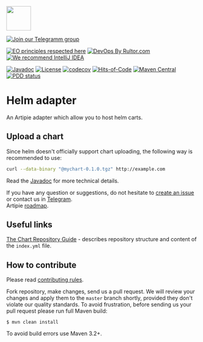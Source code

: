 <a href="http://artipie.com"><img src="https://www.artipie.com/logo.svg" width="64px" height="64px"/></a>

[![Join our Telegramm group](https://img.shields.io/badge/Join%20us-Telegram-blue?&logo=telegram&?link=http://right&link=http://t.me/artipie)](http://t.me/artipie)

[![EO principles respected here](https://www.elegantobjects.org/badge.svg)](https://www.elegantobjects.org)
[![DevOps By Rultor.com](http://www.rultor.com/b/artipie/helm-adapter)](http://www.rultor.com/p/artipie/helm-adapter)
[![We recommend IntelliJ IDEA](https://www.elegantobjects.org/intellij-idea.svg)](https://www.jetbrains.com/idea/)

[![Javadoc](http://www.javadoc.io/badge/com.artipie/helm-adapter.svg)](http://www.javadoc.io/doc/com.artipie/helm-adapter)
[![License](https://img.shields.io/badge/license-MIT-green.svg)](https://github.com/artipie/helm-adapter/blob/master/LICENSE.txt)
[![codecov](https://codecov.io/gh/artipie/helm-adapter/branch/master/graph/badge.svg)](https://codecov.io/gh/artipie/helm-adapter)
[![Hits-of-Code](https://hitsofcode.com/github/artipie/helm-adapter)](https://hitsofcode.com/view/github/artipie/helm-adapter)
[![Maven Central](https://img.shields.io/maven-central/v/com.artipie/helm-adapter.svg)](https://maven-badges.herokuapp.com/maven-central/com.artipie/helm-adapter)
[![PDD status](http://www.0pdd.com/svg?name=artipie/helm-adapter)](http://www.0pdd.com/p?name=artipie/helm-adapter)

# Helm adapter

An Artipie adapter which allow you to host helm carts.  

## Upload a chart

Since helm doesn't officially support chart uploading, the following way is
recommended to use:

```bash
curl --data-binary "@mychart-0.1.0.tgz" http://example.com
```

Read the [Javadoc](http://www.javadoc.io/doc/com.artipie/helm-adapter)
for more technical details.

If you have any question or suggestions, do not hesitate to [create an issue](https://github.com/artipie/helm-adapter/issues/new) or contact us in
[Telegram](https://t.me/artipie).  
Artipie [roadmap](https://github.com/orgs/artipie/projects/3).

## Useful links

[The Chart Repository Guide](https://helm.sh/docs/topics/chart_repository/) - describes repository 
structure and content of the `index.yml` file.

## How to contribute

Please read [contributing rules](https://github.com/artipie/artipie/blob/master/CONTRIBUTING.md).

Fork repository, make changes, send us a pull request. We will review
your changes and apply them to the `master` branch shortly, provided
they don't violate our quality standards. To avoid frustration, before
sending us your pull request please run full Maven build:

```
$ mvn clean install
```

To avoid build errors use Maven 3.2+.